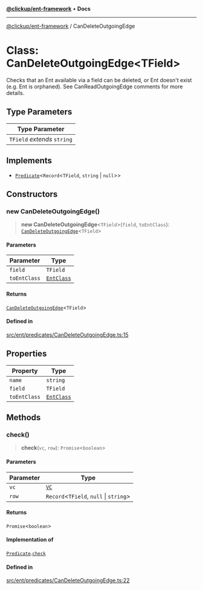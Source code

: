 [**@clickup/ent-framework**](../README.md) • **Docs**

***

[@clickup/ent-framework](../globals.md) / CanDeleteOutgoingEdge

# Class: CanDeleteOutgoingEdge\<TField\>

Checks that an Ent available via a field can be deleted, or Ent doesn't exist
(e.g. Ent is orphaned). See CanReadOutgoingEdge comments for more details.

## Type Parameters

| Type Parameter |
| ------ |
| `TField` *extends* `string` |

## Implements

- [`Predicate`](../interfaces/Predicate.md)\<`Record`\<`TField`, `string` \| `null`\>\>

## Constructors

### new CanDeleteOutgoingEdge()

> **new CanDeleteOutgoingEdge**\<`TField`\>(`field`, `toEntClass`): [`CanDeleteOutgoingEdge`](CanDeleteOutgoingEdge.md)\<`TField`\>

#### Parameters

| Parameter | Type |
| ------ | ------ |
| `field` | `TField` |
| `toEntClass` | [`EntClass`](../interfaces/EntClass.md) |

#### Returns

[`CanDeleteOutgoingEdge`](CanDeleteOutgoingEdge.md)\<`TField`\>

#### Defined in

[src/ent/predicates/CanDeleteOutgoingEdge.ts:15](https://github.com/clickup/ent-framework/blob/master/src/ent/predicates/CanDeleteOutgoingEdge.ts#L15)

## Properties

| Property | Type |
| ------ | ------ |
| `name` | `string` |
| `field` | `TField` |
| `toEntClass` | [`EntClass`](../interfaces/EntClass.md) |

## Methods

### check()

> **check**(`vc`, `row`): `Promise`\<`boolean`\>

#### Parameters

| Parameter | Type |
| ------ | ------ |
| `vc` | [`VC`](VC.md) |
| `row` | `Record`\<`TField`, `null` \| `string`\> |

#### Returns

`Promise`\<`boolean`\>

#### Implementation of

[`Predicate`](../interfaces/Predicate.md).[`check`](../interfaces/Predicate.md#check)

#### Defined in

[src/ent/predicates/CanDeleteOutgoingEdge.ts:22](https://github.com/clickup/ent-framework/blob/master/src/ent/predicates/CanDeleteOutgoingEdge.ts#L22)
